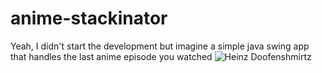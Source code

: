 # anime-stackinator
Yeah, I didn't start the development but imagine a simple java swing app that handles the last anime episode you watched
![Heinz Doofenshmirtz](https://upload.wikimedia.org/wikipedia/en/e/eb/Heinz_Doofenshmirtz.png)

